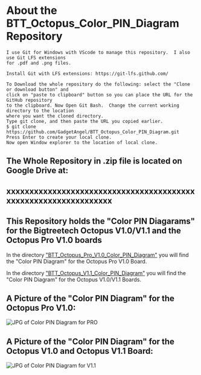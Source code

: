 # About the BTT_Octopus_Color_PIN_Diagram Repository

```
I use Git for Windows with VScode to manage this repository.  I also use Git LFS extensions
for .pdf and .png files.

Install Git with LFS extensions: https://git-lfs.github.com/

To Download the whole repository do the following: select the "Clone or download button" and
click on "paste to clipboard" button so you can place the URL for the GitHub repository
to the clipboard. Now Open Git Bash.  Change the current working directory to the location
where you want the cloned directory.
Type git clone, and then paste the URL you copied earlier.
$ git clone https://github.com/GadgetAngel/BTT_Octopus_Color_PIN_Diagram.git
Press Enter to create your local clone.
Now open Window explorer to the location of local clone.
```
## The Whole Repository in .zip file is located on Google Drive at:

## xxxxxxxxxxxxxxxxxxxxxxxxxxxxxxxxxxxxxxxxxxxxxxxxxxxxxxxxxxxxxxxx


## This Repository holds the "Color PIN Diagarams" for the Bigtreetech Octopus V1.0/V1.1 and the Octopus Pro V1.0 boards


In the directory ["BTT_Octopus_Pro_V1.0_Color_PIN_Diagram"](https://github.com/GadgetAngel/BTT_Octopus_Color_PIN_Diagram/tree/main/BTT_Octopus_Pro_V1.0_Color_PIN_Diagram) you will find the "Color PIN Diagram" for the Octopus Pro V1.0 Board.

In the directory ["BTT_Octopus_V1.1_Color_PIN_Diagram"](https://github.com/GadgetAngel/BTT_Octopus_Color_PIN_Diagram/tree/main/BTT_Octopus_V1.1_Color_PIN_Diagram) you will find the "Color PIN Diagram" for the Octopus V1.0/V1.1 Boards.


## A Picture of the "Color PIN Diagram" for the Octopus Pro V1.0:

![JPG of Color PIN Diagram for PRO](/BTT_Octopus_Pro_V1.0_Color_PIN_Diagram/BIGTREETECH-Octopus-Pro-V1.0-color-PIN-V3.0.jpg)


## A Picture of the "Color PIN Diagram" for the Octopus V1.0 and Octopus V1.1 Board:


![JPG of Color PIN Diagram for V1.1](/BTT_Octopus_V1.1_Color_PIN_Diagram/BIGTREETECH-Octopus-1.1-color-PIN.jpg)